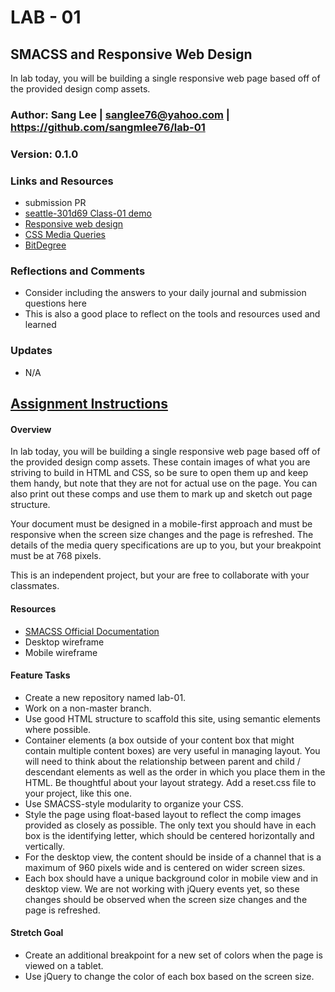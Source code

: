 # LAB - 01

## SMACSS and Responsive Web Design
In lab today, you will be building a single responsive web page based off of the provided design comp assets. 

### Author: Sang Lee | sanglee76@yahoo.com | https://github.com/sangmlee76/lab-01

### Version: 0.1.0

### Links and Resources
+ submission PR
+ [seattle-301d69 Class-01 demo](https://github.com/codefellows/seattle-301d69/tree/main/class-01/demos/smaccs-practice-flex)
+ [Responsive web design](https://learn.shayhowe.com/advanced-html-css/responsive-web-design/#viewport)
+ [CSS Media Queries](https://www.w3schools.com/css/css3_mediaqueries_ex.asp)
+ [BitDegree](https://www.bitdegree.org/learn/responsive-media)


### Reflections and Comments
+ Consider including the answers to your daily journal and submission questions here
+ This is also a good place to reflect on the tools and resources used and learned

### Updates
+ N/A



## [Assignment Instructions](https://canvas.instructure.com/courses/2433455/assignments/18669459#submit)

#### Overview
In lab today, you will be building a single responsive web page based off of the provided design comp assets. These contain images of what you are striving to build in HTML and CSS, so be sure to open them up and keep them handy, but note that they are not for actual use on the page. You can also print out these comps and use them to mark up and sketch out page structure.

Your document must be designed in a mobile-first approach and must be responsive when the screen size changes and the page is refreshed. The details of the media query specifications are up to you, but your breakpoint must be at 768 pixels.

This is an independent project, but your are free to collaborate with your classmates.

#### Resources
+ [SMACSS Official Documentation](http://smacss.com/)
+ Desktop wireframe
+ Mobile wireframe

#### Feature Tasks
+ Create a new repository named lab-01.
+ Work on a non-master branch.
+ Use good HTML structure to scaffold this site, using semantic elements where possible.
+ Container elements (a box outside of your content box that might contain multiple content boxes) are very useful in managing layout. You will need to think about the relationship between parent and child / descendant elements as well as the order in which you place them in the HTML. Be thoughtful about your layout strategy.
Add a reset.css file to your project, like this one.
+ Use SMACSS-style modularity to organize your CSS.
+ Style the page using float-based layout to reflect the comp images provided as closely as possible. The only text you should have in each box is the identifying letter, which should be centered horizontally and vertically.
+ For the desktop view, the content should be inside of a channel that is a maximum of 960 pixels wide and is centered on wider screen sizes.
+ Each box should have a unique background color in mobile view and in desktop view. We are not working with jQuery events yet, so these changes should be observed when the screen size changes and the page is refreshed.

#### Stretch Goal
+ Create an additional breakpoint for a new set of colors when the page is viewed on a tablet.
+ Use jQuery to change the color of each box based on the screen size.